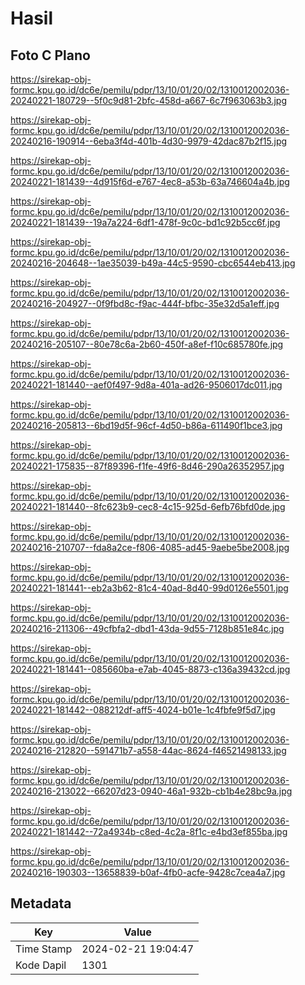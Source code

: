 # Hasil

## Foto C Plano

https://sirekap-obj-formc.kpu.go.id/dc6e/pemilu/pdpr/13/10/01/20/02/1310012002036-20240221-180729--5f0c9d81-2bfc-458d-a667-6c7f963063b3.jpg

https://sirekap-obj-formc.kpu.go.id/dc6e/pemilu/pdpr/13/10/01/20/02/1310012002036-20240216-190914--6eba3f4d-401b-4d30-9979-42dac87b2f15.jpg

https://sirekap-obj-formc.kpu.go.id/dc6e/pemilu/pdpr/13/10/01/20/02/1310012002036-20240221-181439--4d915f6d-e767-4ec8-a53b-63a746604a4b.jpg

https://sirekap-obj-formc.kpu.go.id/dc6e/pemilu/pdpr/13/10/01/20/02/1310012002036-20240221-181439--19a7a224-6df1-478f-9c0c-bd1c92b5cc6f.jpg

https://sirekap-obj-formc.kpu.go.id/dc6e/pemilu/pdpr/13/10/01/20/02/1310012002036-20240216-204648--1ae35039-b49a-44c5-9590-cbc6544eb413.jpg

https://sirekap-obj-formc.kpu.go.id/dc6e/pemilu/pdpr/13/10/01/20/02/1310012002036-20240216-204927--0f9fbd8c-f9ac-444f-bfbc-35e32d5a1eff.jpg

https://sirekap-obj-formc.kpu.go.id/dc6e/pemilu/pdpr/13/10/01/20/02/1310012002036-20240216-205107--80e78c6a-2b60-450f-a8ef-f10c685780fe.jpg

https://sirekap-obj-formc.kpu.go.id/dc6e/pemilu/pdpr/13/10/01/20/02/1310012002036-20240221-181440--aef0f497-9d8a-401a-ad26-9506017dc011.jpg

https://sirekap-obj-formc.kpu.go.id/dc6e/pemilu/pdpr/13/10/01/20/02/1310012002036-20240216-205813--6bd19d5f-96cf-4d50-b86a-611490f1bce3.jpg

https://sirekap-obj-formc.kpu.go.id/dc6e/pemilu/pdpr/13/10/01/20/02/1310012002036-20240221-175835--87f89396-f1fe-49f6-8d46-290a26352957.jpg

https://sirekap-obj-formc.kpu.go.id/dc6e/pemilu/pdpr/13/10/01/20/02/1310012002036-20240221-181440--8fc623b9-cec8-4c15-925d-6efb76bfd0de.jpg

https://sirekap-obj-formc.kpu.go.id/dc6e/pemilu/pdpr/13/10/01/20/02/1310012002036-20240216-210707--fda8a2ce-f806-4085-ad45-9aebe5be2008.jpg

https://sirekap-obj-formc.kpu.go.id/dc6e/pemilu/pdpr/13/10/01/20/02/1310012002036-20240221-181441--eb2a3b62-81c4-40ad-8d40-99d0126e5501.jpg

https://sirekap-obj-formc.kpu.go.id/dc6e/pemilu/pdpr/13/10/01/20/02/1310012002036-20240216-211306--49cfbfa2-dbd1-43da-9d55-7128b851e84c.jpg

https://sirekap-obj-formc.kpu.go.id/dc6e/pemilu/pdpr/13/10/01/20/02/1310012002036-20240221-181441--085660ba-e7ab-4045-8873-c136a39432cd.jpg

https://sirekap-obj-formc.kpu.go.id/dc6e/pemilu/pdpr/13/10/01/20/02/1310012002036-20240221-181442--088212df-aff5-4024-b01e-1c4fbfe9f5d7.jpg

https://sirekap-obj-formc.kpu.go.id/dc6e/pemilu/pdpr/13/10/01/20/02/1310012002036-20240216-212820--591471b7-a558-44ac-8624-f46521498133.jpg

https://sirekap-obj-formc.kpu.go.id/dc6e/pemilu/pdpr/13/10/01/20/02/1310012002036-20240216-213022--66207d23-0940-46a1-932b-cb1b4e28bc9a.jpg

https://sirekap-obj-formc.kpu.go.id/dc6e/pemilu/pdpr/13/10/01/20/02/1310012002036-20240221-181442--72a4934b-c8ed-4c2a-8f1c-e4bd3ef855ba.jpg

https://sirekap-obj-formc.kpu.go.id/dc6e/pemilu/pdpr/13/10/01/20/02/1310012002036-20240216-190303--13658839-b0af-4fb0-acfe-9428c7cea4a7.jpg


## Metadata

| Key        | Value               |
| ---------- | ------------------- |
| Time Stamp | 2024-02-21 19:04:47 |
| Kode Dapil | 1301                |



